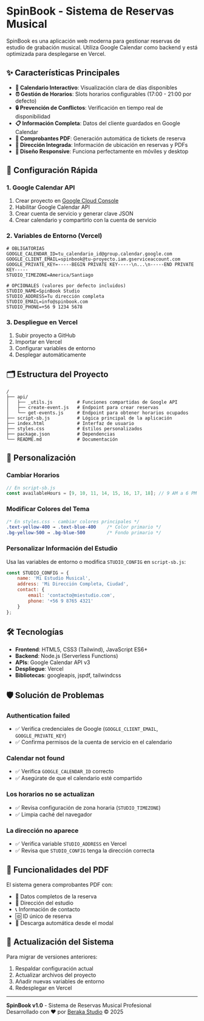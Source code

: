 # SpinBook - Sistema de Reservas Musical

SpinBook es una aplicación web moderna para gestionar reservas de estudio de grabación musical. Utiliza Google Calendar como backend y está optimizada para desplegarse en Vercel.

## ✨ Características Principales

- **📅 Calendario Interactivo**: Visualización clara de días disponibles
- **⏰ Gestión de Horarios**: Slots horarios configurables (17:00 - 21:00 por defecto)
- **🔒 Prevención de Conflictos**: Verificación en tiempo real de disponibilidad
- **📋 Información Completa**: Datos del cliente guardados en Google Calendar
- **📄 Comprobantes PDF**: Generación automática de tickets de reserva
- **🏢 Dirección Integrada**: Información de ubicación en reservas y PDFs
- **📱 Diseño Responsive**: Funciona perfectamente en móviles y desktop

## 🚀 Configuración Rápida

### 1. Google Calendar API

1. Crear proyecto en [Google Cloud Console](https://console.cloud.google.com)
2. Habilitar Google Calendar API
3. Crear cuenta de servicio y generar clave JSON
4. Crear calendario y compartirlo con la cuenta de servicio

### 2. Variables de Entorno (Vercel)

```env
# OBLIGATORIAS
GOOGLE_CALENDAR_ID=tu_calendario_id@group.calendar.google.com
GOOGLE_CLIENT_EMAIL=spinbook@tu-proyecto.iam.gserviceaccount.com
GOOGLE_PRIVATE_KEY=-----BEGIN PRIVATE KEY-----\n...\n-----END PRIVATE KEY-----
STUDIO_TIMEZONE=America/Santiago

# OPCIONALES (valores por defecto incluidos)
STUDIO_NAME=SpinBook Studio
STUDIO_ADDRESS=Tu dirección completa
STUDIO_EMAIL=info@spinbook.com
STUDIO_PHONE=+56 9 1234 5678
```

### 3. Despliegue en Vercel

1. Subir proyecto a GitHub
2. Importar en Vercel
3. Configurar variables de entorno
4. Desplegar automáticamente

## 🗂️ Estructura del Proyecto

```
/
├── api/
│   ├── _utils.js         # Funciones compartidas de Google API
│   ├── create-event.js   # Endpoint para crear reservas
│   └── get-events.js     # Endpoint para obtener horarios ocupados
├── script-sb.js          # Lógica principal de la aplicación
├── index.html            # Interfaz de usuario
├── styles.css            # Estilos personalizados
├── package.json          # Dependencias
└── README.md             # Documentación
```

## 🎨 Personalización

### Cambiar Horarios
```javascript
// En script-sb.js
const availableHours = [9, 10, 11, 14, 15, 16, 17, 18]; // 9 AM a 6 PM
```

### Modificar Colores del Tema
```css
/* En styles.css - cambiar colores principales */
.text-yellow-400 → .text-blue-400    /* Color primario */
.bg-yellow-500 → .bg-blue-500        /* Fondo primario */
```

### Personalizar Información del Estudio
Usa las variables de entorno o modifica `STUDIO_CONFIG` en `script-sb.js`:
```javascript
const STUDIO_CONFIG = {
    name: 'Mi Estudio Musical',
    address: 'Mi Dirección Completa, Ciudad',
    contact: {
        email: 'contacto@miestudio.com',
        phone: '+56 9 8765 4321'
    }
};
```

## 🛠️ Tecnologías

- **Frontend**: HTML5, CSS3 (Tailwind), JavaScript ES6+
- **Backend**: Node.js (Serverless Functions)
- **APIs**: Google Calendar API v3
- **Despliegue**: Vercel
- **Bibliotecas**: googleapis, jspdf, tailwindcss

## 🛡️ Solución de Problemas

### Authentication failed
- ✅ Verifica credenciales de Google (`GOOGLE_CLIENT_EMAIL`, `GOOGLE_PRIVATE_KEY`)
- ✅ Confirma permisos de la cuenta de servicio en el calendario

### Calendar not found
- ✅ Verifica `GOOGLE_CALENDAR_ID` correcto
- ✅ Asegúrate de que el calendario esté compartido

### Los horarios no se actualizan
- ✅ Revisa configuración de zona horaria (`STUDIO_TIMEZONE`)
- ✅ Limpia caché del navegador

### La dirección no aparece
- ✅ Verifica variable `STUDIO_ADDRESS` en Vercel
- ✅ Revisa que `STUDIO_CONFIG` tenga la dirección correcta

## 📄 Funcionalidades del PDF

El sistema genera comprobantes PDF con:
- 📝 Datos completos de la reserva
- 🏢 Dirección del estudio
- 📞 Información de contacto
- 🆔 ID único de reserva
- 📱 Descarga automática desde el modal

## 🔄 Actualización del Sistema

Para migrar de versiones anteriores:
1. Respaldar configuración actual
2. Actualizar archivos del proyecto
3. Añadir nuevas variables de entorno
4. Redesplegar en Vercel

---

**SpinBook v1.0** - Sistema de Reservas Musical Profesional  
Desarrollado con ❤️ por [Beraka Studio](https://beraka.cl/) © 2025